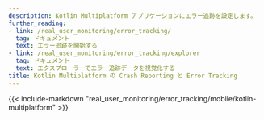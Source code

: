 ```yaml
---
description: Kotlin Multiplatform アプリケーションにエラー追跡を設定します。
further_reading:
- link: /real_user_monitoring/error_tracking/
  tag: ドキュメント
  text: エラー追跡を開始する
- link: /real_user_monitoring/error_tracking/explorer
  tag: ドキュメント
  text: エクスプローラーでエラー追跡データを視覚化する
title: Kotlin Multiplatform の Crash Reporting と Error Tracking
---
```


{{< include-markdown "real_user_monitoring/error_tracking/mobile/kotlin-multiplatform" >}}